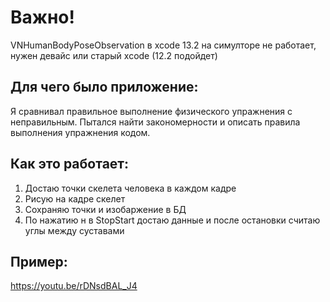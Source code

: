 # Важно! 

VNHumanBodyPoseObservation в xcode 13.2 на симулторе не работает, нужен девайс или старый xcode (12.2 подойдет)  

## Для чего было приложение:

Я сравнивал правильное выполнение физического упражнения с неправильным. 
Пытался найти закономерности и описать правила выполнения упражнения кодом.

## Как это работает: 

1. Достаю точки скелета человека в каждом кадре
2. Рисую на кадре скелет
3. Сохраняю точки и изобаржение в БД
4. По нажатию н в StopStart достаю данные и после остановки считаю углы между суставами 

## Пример: 
https://youtu.be/rDNsdBAL_J4
